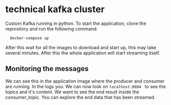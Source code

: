 
# technical kafka cluster
Custom Kafka running in python.
To start the application, clone the reprository and run the following command:


```
  docker-compose up
```

After this wait for all the images to download and start up, this may take several minutes.
After this the whole application will start streaming itself.


## Monitoring the messages

We can see this in the application image where the producer and consumer are running.
In the logs you. We can now look on ```localhost:8084 ``` to see the topics and it's content.
We want to see the end result inside the consumer_topic. You can explore the end data that has been streamed.
